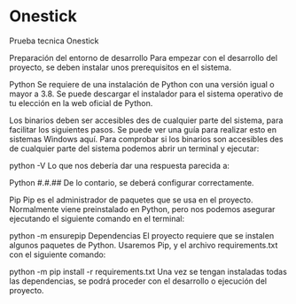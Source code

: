 # Onestick
Prueba tecnica Onestick

Preparación del entorno de desarrollo
Para empezar con el desarrollo del proyecto, se deben instalar unos prerequisitos en el sistema.

Python
Se requiere de una instalación de Python con una versión igual o mayor a 3.8. Se puede descargar el instalador para el sistema operativo de tu elección en la web oficial de Python.

Los binarios deben ser accesibles des de cualquier parte del sistema, para facilitar los siguientes pasos. Se puede ver una guía para realizar esto en sistemas Windows aquí. Para comprobar si los binarios son accesibles des de cualquier parte del sistema podemos abrir un terminal y ejecutar:

python -V
Lo que nos debería dar una respuesta parecida a:

Python #.#.##
De lo contario, se deberá configurar correctamente.

Pip
Pip es el administrador de paquetes que se usa en el proyecto. Normalmente viene preinstalado en Python, pero nos podemos asegurar ejecutando el siguiente comando en el terminal:

python -m ensurepip
Dependencias
El proyecto requiere que se instalen algunos paquetes de Python. Usaremos Pip, y el archivo requirements.txt con el siguiente comando:

python -m pip install -r requirements.txt
Una vez se tengan instaladas todas las dependencias, se podrá proceder con el desarrollo o ejecución del proyecto.
